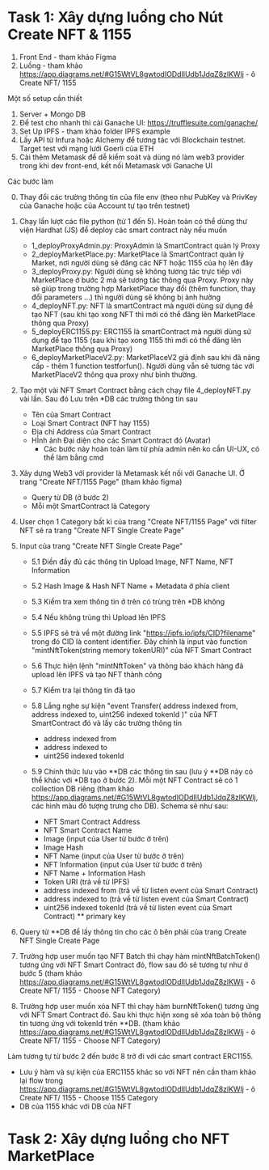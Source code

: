 # Task 1: Xây dựng luồng cho Nút Create NFT & 1155

1. Front End - tham khảo Figma
2. Luồng - tham khảo https://app.diagrams.net/#G15WtVL8gwtodIODdIlUdb1JdqZ8zlKWlj - ô Create NFT/ 1155

Một số setup cần thiết

1. Server + Mongo DB
2. Để test cho nhanh thì cài Ganache UI: https://trufflesuite.com/ganache/
3. Set Up IPFS - tham khảo folder IPFS example
4. Lấy API từ Infura hoặc Alchemy để tương tác với Blockchain testnet. Target test với mạng lưới Goerli của ETH
5. Cài thêm Metamask để dễ kiểm soát và dùng nó làm web3 provider trong khi dev front-end, kết nối Metamask với Ganache UI

Các bước làm

0. Thay đổi các trường thông tin của file env (theo như PubKey và PrivKey của Ganache hoặc của Account tự tạo trên testnet)
1. Chạy lần lượt các file python (từ 1 đến 5). Hoàn toàn có thể dùng thư viện Hardhat (JS) để deploy các smart contract này nếu muốn
   - 1_deployProxyAdmin.py: ProxyAdmin là SmartContract quản lý Proxy
   - 2_deployMarketPlace.py: MarketPlace là SmartContract quản lý Market, nơi người dùng sẽ đăng các NFT hoặc 1155 của họ lên đây
   - 3_deployProxy.py: Người dùng sẽ không tương tác trực tiếp với MarketPlace ở bước 2 mà sẽ tương tác thông qua Proxy. Proxy này sẽ giúp trong trường hợp MarketPlace thay đổi (thêm function, thay đổi parameters ...) thì người dùng sẽ không bị ảnh hưởng
   - 4_deployNFT.py: NFT là smartContract mà người dùng sử dụng để tạo NFT (sau khi tạo xong NFT thì mới có thể đăng lên MarketPlace thông qua Proxy)
   - 5_deployERC1155.py: ERC1155 là smartContract mà người dùng sử dụng để tạo 1155 (sau khi tạo xong 1155 thì mới có thể đăng lên MarketPlace thông qua Proxy)
   - 6_deployMarketPlaceV2.py: MarketPlaceV2 giả định sau khi đã nâng cấp - thêm 1 function testforfun(). Người dùng vẫn sẽ tương tác với MarketPlaceV2 thông qua proxy như bình thường.
2. Tạo một vài NFT Smart Contract bằng cách chạy file 4_deployNFT.py vài lần. Sau đó Lưu trên \*DB các trường thông tin sau
   - Tên của Smart Contract
   - Loại Smart Contract (NFT hay 1155)
   - Địa chỉ Address của Smart Contract
   - HÌnh ảnh Đại diện cho các Smart Contract đó (Avatar)
     - Các bước này hoàn toàn làm từ phía admin nên ko cần UI-UX, có thể làm bằng cmd
3. Xây dựng Web3 với provider là Metamask kết nối với Ganache UI. Ở trang "Create NFT/1155 Page" (tham khảo figma)
   - Query từ DB (ở bước 2)
   - Mỗi một SmartContract là Category
4. User chọn 1 Category bất kì của trang "Create NFT/1155 Page" với filter NFT sẽ ra trang "Create NFT Single Create Page"
5. Input của trang "Create NFT Single Create Page"

   - 5.1 Điền đầy đủ các thông tin Upload Image, NFT Name, NFT Information
   - 5.2 Hash Image & Hash NFT Name + Metadata ở phía client
   - 5.3 Kiểm tra xem thông tin ở trên có trùng trên \*DB không
   - 5.4 Nếu không trùng thì Upload lên IPFS
   - 5.5 IPFS sẽ trả về một đường link "https://ipfs.io/ipfs/CID?filename" trong đó CID là content identifier. Đây chính là input vào function "mintNftToken(string memory tokenURI)" của NFT Smart Contract
   - 5.6 Thực hiện lệnh "mintNftToken" và thông báo khách hàng đã upload lên IPFS và tạo NFT thành công
   - 5.7 Kiểm tra lại thông tin đã tạo
   - 5.8 Lắng nghe sự kiện "event Transfer( address indexed from, address indexed to, uint256 indexed tokenId )" của NFT SmartContract đó và lấy các trường thông tin

     - address indexed from
     - address indexed to
     - uint256 indexed tokenId

   - 5.9 Chính thức lưu vào \*\*DB các thông tin sau (lưu ý \*\*DB này có thể khác với \*DB tạo ở bước 2). Mỗi một NFT Contract sẽ có 1 collection DB riêng (tham khảo https://app.diagrams.net/#G15WtVL8gwtodIODdIlUdb1JdqZ8zlKWlj, các hình màu đỏ tượng trưng cho DB). Schema sẽ như sau:

     - NFT Smart Contract Address
     - NFT Smart Contract Name
     - Image (input của User từ bước ở trên)
     - Image Hash
     - NFT Name (input của User từ bước ở trên)
     - NFT Information (input của User từ bước ở trên)
     - NFT Name + Information Hash
     - Token URI (trả về từ IPFS)
     - address indexed from (trả về từ listen event của Smart Contract)
     - address indexed to (trả về từ listen event của Smart Contract)
     - uint256 indexed tokenId (trả về từ listen event của Smart Contract) \*\* primary key

6. Query từ \*\*DB để lấy thông tin cho các ô bên phải của trang Create NFT Single Create Page
7. Trường hợp user muốn tạo NFT Batch thì chạy hàm mintNftBatchToken() tương ứng với NFT Smart Contract đó, flow sau đó sẽ tương tự như ở bước 5 (tham khảo https://app.diagrams.net/#G15WtVL8gwtodIODdIlUdb1JdqZ8zlKWlj - ô Create NFT/ 1155 - Choose NFT Category)
8. Trường hợp user muốn xóa NFT thì chạy hàm burnNftToken() tương ứng với NFT Smart Contract đó. Sau khi thực hiện xong sẽ xóa toàn bộ thông tin tương ứng với tokenId trên \*\*DB. (tham khảo https://app.diagrams.net/#G15WtVL8gwtodIODdIlUdb1JdqZ8zlKWlj - ô Create NFT/ 1155 - Choose NFT Category)

Làm tương tự từ bước 2 đến bước 8 trở đi với các smart contract ERC1155.

- Lưu ý hàm và sự kiện của ERC1155 khác so với NFT nên cần tham khảo lại flow trong https://app.diagrams.net/#G15WtVL8gwtodIODdIlUdb1JdqZ8zlKWlj - ô Create NFT/ 1155 - Choose 1155 Category
- DB của 1155 khác với DB của NFT

# Task 2: Xây dựng luồng cho NFT MarketPlace
